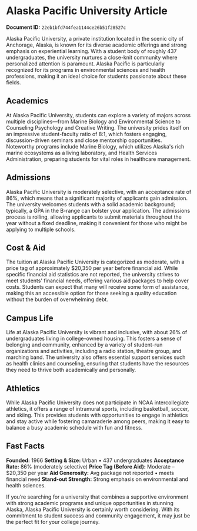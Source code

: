 # Alaska Pacific University Article

**Document ID:** `22eb1bfd744fea1144ce26b51f28527c`

Alaska Pacific University, a private institution located in the scenic city of Anchorage, Alaska, is known for its diverse academic offerings and strong emphasis on experiential learning. With a student body of roughly 437 undergraduates, the university nurtures a close-knit community where personalized attention is paramount. Alaska Pacific is particularly recognized for its programs in environmental sciences and health professions, making it an ideal choice for students passionate about these fields.

## Academics
At Alaska Pacific University, students can explore a variety of majors across multiple disciplines—from Marine Biology and Environmental Science to Counseling Psychology and Creative Writing. The university prides itself on an impressive student-faculty ratio of 8:1, which fosters engaging, discussion-driven seminars and close mentorship opportunities. Noteworthy programs include Marine Biology, which utilizes Alaska's rich marine ecosystems as a living laboratory, and Health Services Administration, preparing students for vital roles in healthcare management.

## Admissions
Alaska Pacific University is moderately selective, with an acceptance rate of 86%, which means that a significant majority of applicants gain admission. The university welcomes students with a solid academic background; typically, a GPA in the B-range can bolster your application. The admissions process is rolling, allowing applicants to submit materials throughout the year without a fixed deadline, making it convenient for those who might be applying to multiple schools.

## Cost & Aid
The tuition at Alaska Pacific University is categorized as moderate, with a price tag of approximately $20,350 per year before financial aid. While specific financial aid statistics are not reported, the university strives to meet students' financial needs, offering various aid packages to help cover costs. Students can expect that many will receive some form of assistance, making this an accessible option for those seeking a quality education without the burden of overwhelming debt.

## Campus Life
Life at Alaska Pacific University is vibrant and inclusive, with about 26% of undergraduates living in college-owned housing. This fosters a sense of belonging and community, enhanced by a variety of student-run organizations and activities, including a radio station, theatre group, and marching band. The university also offers essential support services such as health clinics and counseling, ensuring that students have the resources they need to thrive both academically and personally.

## Athletics
While Alaska Pacific University does not participate in NCAA intercollegiate athletics, it offers a range of intramural sports, including basketball, soccer, and skiing. This provides students with opportunities to engage in athletics and stay active while fostering camaraderie among peers, making it easy to balance a busy academic schedule with fun and fitness.

## Fast Facts
**Founded:** 1966
**Setting & Size:** Urban • 437 undergraduates
**Acceptance Rate:** 86% (moderately selective)
**Price Tag (Before Aid):** Moderate – $20,350 per year
**Aid Generosity:** Avg package not reported • meets financial need
**Stand-out Strength:** Strong emphasis on environmental and health sciences.

If you’re searching for a university that combines a supportive environment with strong academic programs and unique opportunities in stunning Alaska, Alaska Pacific University is certainly worth considering. With its commitment to student success and community engagement, it may just be the perfect fit for your college journey.
